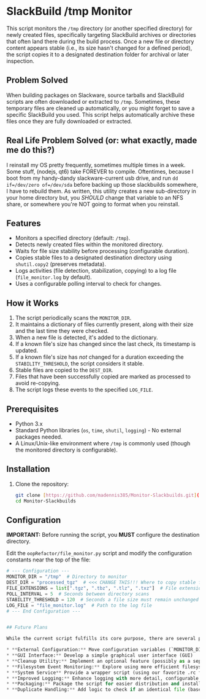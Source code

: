 # SlackBuild /tmp Monitor

This script monitors the `/tmp` directory (or another specified directory) for newly created files, specifically targeting SlackBuild archives or directories that often land there during the build process. Once a new file or directory content appears stable (i.e., its size hasn't changed for a defined period), the script copies it to a designated destination folder for archival or later inspection.

## Problem Solved

When building packages on Slackware, source tarballs and SlackBuild scripts are often downloaded or extracted to `/tmp`. Sometimes, these temporary files are cleaned up automatically, or you might forget to save a specific SlackBuild you used. This script helps automatically archive these files once they are fully downloaded or extracted.

## Real Life Problem Solved (or: what exactly, made me do this?)

I reinstall my OS pretty frequently, sometimes multiple times in a week. Some stuff, (nodejs, qt6) take FOREVER to compile. Oftentimes, because I boot from my handy-dandy slackware-current usb drive, and run `dd if=/dev/zero of=/dev/sda` before backing up those slackbuilds somewhere, I have to rebuild them. As written, this utility creates a new sub-directory in your home directory but, you *SHOULD* change that variable to an NFS share, or somewhere you're NOT going to format when you reinstall.

## Features

* Monitors a specified directory (default: `/tmp`).
* Detects newly created files within the monitored directory.
* Waits for file size stability before processing (configurable duration).
* Copies stable files to a designated destination directory using `shutil.copy2` (preserves metadata).
* Logs activities (file detection, stabilization, copying) to a log file (`file_monitor.log` by default).
* Uses a configurable polling interval to check for changes.

## How it Works

1.  The script periodically scans the `MONITOR_DIR`.
2.  It maintains a dictionary of files currently present, along with their size and the last time they were checked.
3.  When a new file is detected, it's added to the dictionary.
4.  If a known file's size has changed since the last check, its timestamp is updated.
5.  If a known file's size has *not* changed for a duration exceeding the `STABILITY_THRESHOLD`, the script considers it stable.
6.  Stable files are copied to the `DEST_DIR`.
7.  Files that have been successfully copied are marked as processed to avoid re-copying.
8.  The script logs these events to the specified `LOG_FILE`.

## Prerequisites

* Python 3.x
* Standard Python libraries (`os`, `time`, `shutil`, `logging`) - No external packages needed.
* A Linux/Unix-like environment where `/tmp` is commonly used (though the monitored directory is configurable).

## Installation

1.  Clone the repository:
    ```bash
    git clone [https://github.com/madennis385/Monitor-Slackbuilds.git](https://github.com/madennis385/Monitor-Slackbuilds.git)
    cd Monitor-Slackbuilds
    ```

## Configuration

**IMPORTANT:** Before running the script, you **MUST** configure the destination directory.

Edit the `oopRefactor/file_monitor.py` script and modify the configuration constants near the top of the file:

```python
# --- Configuration ---
MONITOR_DIR = "/tmp"  # Directory to monitor
DEST_DIR = "processed_tgz"  # <<< CHANGE THIS!!! Where to copy stable files
FILE_EXTENSIONS = list[".tgz", ".tbz", ".tlz", ".txz"]  # File extensions to monitor (probably doesn't need to change)
POLL_INTERVAL = 5  # Seconds between directory scans
STABILITY_THRESHOLD = 120  # Seconds a file size must remain unchanged to be considered stable (2 minutes)
LOG_FILE = "file_monitor.log"  # Path to the log file
# --- End Configuration ---


## Future Plans

While the current script fulfills its core purpose, there are several potential areas for enhancement and future development:

* **External Configuration:** Move configuration variables (`MONITOR_DIR`, `DEST_DIR`, `POLL_INTERVAL`, etc.) out of the script into a separate configuration file (e.g., `config.ini`, `config.yaml`) or allow them to be set via command-line arguments.
* **GUI Interface:** Develop a simple graphical user interface (GUI) 
* **Cleanup Utility:** Implement an optional feature (possibly as a separate utility or an argument) to clean up SlackBuild-specific files or directories from the `MONITOR_DIR` *after* they have been successfully copied and verified in the `DEST_DIR` and in installed slackbuilds.
* **Filesystem Event Monitoring:** Explore using more efficient filesystem event monitoring libraries (like `watchdog` on Linux/macOS/Windows or `inotify` directly on Linux) instead of polling.
* **System Service** Provide a wrapper script (using our favorite .rc files!)
* **Improved Logging:** Enhance logging with more detail, configurable log levels, and potentially log rotation.
* **Packaging:** Package the script for easier distribution and installation (e.g., using `setuptools` or `poetry` for installation via `pip`).
* **Duplicate Handling:** Add logic to check if an identical file (based on name or hash) already exists in the destination before copying, potentially skipping the copy or adding a version suffix.
